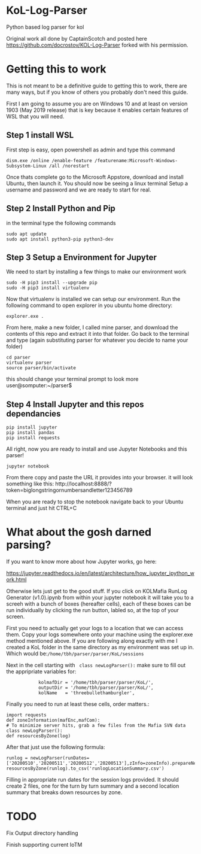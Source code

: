 # KoL-Log-Parser
Python based log parser for kol

Original work all done by CaptainScotch and posted here https://github.com/docrostov/KOL-Log-Parser forked with his permission.

# Getting this to work
This is not meant to be a definitive guide to getting this to work, there are many ways, but if you know of others you probably don't need this guide.

First I am going to assume you are on Windows 10 and at least on version 1903 (May 2019 release) that is key because it enables certain features of WSL that you will need.

## Step 1 install WSL
First step is easy, open powershell as admin and type this command 

```dism.exe /online /enable-feature /featurename:Microsoft-Windows-Subsystem-Linux /all /norestart```

Once thats complete go to the Microsoft Appstore, download and install Ubuntu, then launch it. You should now be seeing a linux terminal  Setup a username and password and we are ready to start for real.

## Step 2 Install Python and Pip

in the terminal type the following commands
```
sudo apt update
sudo apt install python3-pip python3-dev

```

## Step 3 Setup a Environment for Jupyter

We need to start by installing a few things to make our environment work

```
sudo -H pip3 install --upgrade pip
sudo -H pip3 install virtualenv
```

Now that virtualenv is installed we can setup our environment. Run the following command to open explorer in you ubuntu home directory:
```
explorer.exe .
```
From here, make a new folder, I called mine parser, and download the contents of this repo and extract it into that folder. Go back to the terminal and type (again substituting parser for whatever you decide to name your folder)
```
cd parser
virtualenv parser
source parser/bin/activate
```
this should change your terminal prompt to look more user@somputer:~/parser$

## Step 4 Install Jupyter and this repos dependancies
```
pip install jupyter
pip install pandas
pip install requests
```
All right, now you are ready to install and use Jupyter Notebooks and this parser!

```jupyter notebook```

From there copy and paste the URL it provides into your browser. it will look something like this:
http://localhost:8888/?token=biglongstringornumbersandletter123456789

When you are ready to stop the notebook navigate back to your Ubuntu terminal and just hit CTRL+C

# What about the gosh darned parsing?
If you want to know more about how Jupyter works, go here:

https://jupyter.readthedocs.io/en/latest/architecture/how_jupyter_ipython_work.html


Otherwise lets just get to the good stuff.
If you click on KOLMafia RunLog Generator (v1.0).ipynb from within your jupyter notebook it will take you to a screeh with a bunch of boxes (hereafter cells), each of these boxes can be run individually by clicking the run button, labled so, at the top of your screen. 

First you need to actually get your logs to a location that we can access them. Copy your logs somewhere onto your machine using the explorer.exe method mentioned above. If you are following along exactly with me I created a KoL folder in the same directory as my environment was set up in. Which would be:```/home/tbh/parser/parser/KoL/sessions```

Next in the cell starting with ``` class newLogParser():``` make sure to fill out the appripriate variables for:
```
            kolmafDir = '/home/tbh/parser/parser/KoL/',
            outputDir = '/home/tbh/parser/parser/KoL/',
            kolName   = 'threebullethamburgler',
```

Finally you need to run at least these cells, order matters.:
 ```
 import requests
 def zoneInformation(mafEnc,mafCom):
 # To minimize server hits, grab a few files from the Mafia SVN data
 class newLogParser():
 def resourcesByZone(log)
 ```

 After that just use the following formula:
 
 ```
runlog = newLogParser(runDates=['20200510','20200511','20200512','20200513'],zInfo=zoneInfo).prepareNewLog()
resourcesByZone(runlog).to_csv('runlogLocationSummary.csv')
 ```
 Filling in appropriate run dates for the session logs provided. It should create 2 files, one for the turn by turn summary and a second location summary that breaks down resources by zone. 
 
 
 # TODO
 Fix Output directory handling
 
 Finish supporting current IoTM
